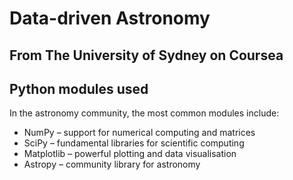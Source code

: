 # Data-driven Astronomy
##  From The University of Sydney on Coursea

##  Python modules used

In the astronomy community, the most common modules include:

- NumPy – support for numerical computing and matrices
- SciPy – fundamental libraries for scientific computing
- Matplotlib – powerful plotting and data visualisation
- Astropy – community library for astronomy



